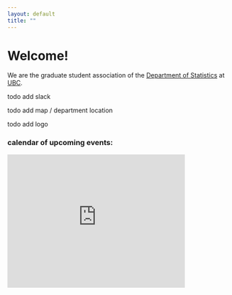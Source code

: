```yaml
---
layout: default
title: ""
---
```


# Welcome!

We are the graduate student association of the [Department of Statistics](https://www.stat.ubc.ca/)
at [UBC](https://www.ubc.ca/).



todo add slack

todo add map / department location

todo add logo


<div class="span9">
	<h3>calendar of upcoming events:</h3>
	<iframe src="https://calendar.google.com/calendar/embed?src=23hudnc6o3ehg1nnime0fnf898%40group.calendar.google.com&ctz=America%2FVancouver" style="border: 0" width="400" height="300" frameborder="0" scrolling="no"></iframe>
</div><!--/span-->
